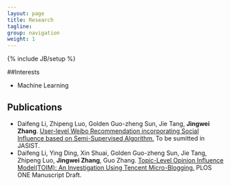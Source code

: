 ```yaml
---
layout: page
title: Research
tagline: 
group: navigation
weight: 1
---
```

{% include JB/setup %}

<!-- mindmeister ID,WIDTH,HEIGHT,ZOOM,LIVE_UPDATES,SHOW_SCROLLBARS %}-->
<!-- mindmeister 2529908,820,600,0.5,0,0 %} -->
##Interests
* Machine Learning
## Publications
* Daifeng Li, Zhipeng Luo, Golden Guo-zheng Sun, Jie Tang, **Jingwei Zhang**. [User-level Weibo Recommendation incorporating Social Influence based on Semi-Supervised Algorithm.](http://arxiv.org/abs/1210.7047) To be sumitted in JASIST.
* Daifeng Li, Ying Ding, Xin Shuai, Golden Guo-zheng Sun, Jie Tang, Zhipeng Luo, **Jingwei Zhang**, Guo Zhang. [Topic-Level Opinion Influence Model(TOIM): An Investigation Using Tencent Micro-Blogging.](http://arxiv.org/abs/1210.6497) PLOS ONE Manuscript Draft.


